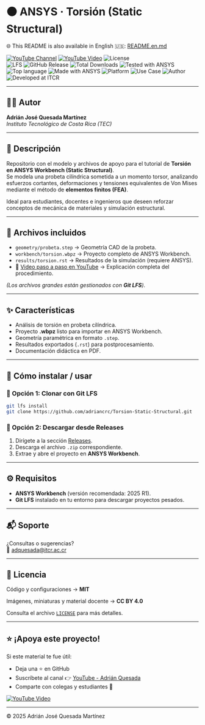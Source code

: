 # 🟠 ANSYS · Torsión (Static Structural)

🌐 This README is also available in English 🇺🇸: [README.en.md](README.en.md)

[![YouTube Channel](https://img.shields.io/badge/YouTube-Adrián%20Quesada-red?logo=youtube)](https://youtube.com/@adrian-quesada)
[![YouTube Video](https://img.shields.io/badge/YouTube-Ver%20Tutorial-red?logo=youtube&style=flat)](https://www.youtube.com/watch?v=_SWBRu8z728)
![License](https://img.shields.io/badge/License-MIT-blue)  
![LFS](https://img.shields.io/badge/Git-LFS-important) 
![GitHub Release](https://img.shields.io/github/v/release/adriancrc/Torsion-Static-Structural)
![Total Downloads](https://img.shields.io/github/downloads/adriancrc/Torsion-Static-Structural/total)
![Tested with ANSYS](https://img.shields.io/badge/Tested%20with-ANSYS-orange)
![Top language](https://img.shields.io/badge/Top%20Language-ANSYS-blue)
![Made with ANSYS](https://img.shields.io/badge/Made%20with-ANSYS-black)
![Platform](https://img.shields.io/badge/Platform-Windows-blue)
![Use Case](https://img.shields.io/badge/Use-Educational-success)
![Author](https://img.shields.io/badge/Author-Adrián%20Quesada%20Martínez-blueviolet)
![Developed at ITCR](https://img.shields.io/badge/Developed%20at-ITCR-blue)

---

## 👨‍💻 Autor
**Adrián José Quesada Martínez**  
*Instituto Tecnológico de Costa Rica (TEC)*

---

## 📘 Descripción

Repositorio con el modelo y archivos de apoyo para el tutorial de **Torsión en ANSYS Workbench (Static Structural)**.  
Se modela una probeta cilíndrica sometida a un momento torsor, analizando esfuerzos cortantes, deformaciones y tensiones equivalentes de Von Mises mediante el método de **elementos finitos (FEA)**.  

Ideal para estudiantes, docentes e ingenieros que deseen reforzar conceptos de mecánica de materiales y simulación estructural.

---

## 📂 Archivos incluidos

- `geometry/probeta.step` → Geometría CAD de la probeta.  
- `workbench/torsion.wbpz` → Proyecto completo de ANSYS Workbench.  
- `results/torsion.rst` → Resultados de la simulación (requiere ANSYS).  
- 🎥 [Video paso a paso en YouTube](https://www.youtube.com/watch?v=_SWBRu8z728) → Explicación completa del procedimiento.

*(Los archivos grandes están gestionados con **Git LFS**).*

---

## ✨ Características

- Análisis de torsión en probeta cilíndrica.  
- Proyecto **.wbpz** listo para importar en ANSYS Workbench.  
- Geometría paramétrica en formato `.step`.  
- Resultados exportados (`.rst`) para postprocesamiento.  
- Documentación didáctica en PDF.  

---

## 🚀 Cómo instalar / usar

### 🔹 Opción 1: Clonar con Git LFS

```bash
git lfs install
git clone https://github.com/adriancrc/Torsion-Static-Structural.git
```
### 🔹 Opción 2: Descargar desde Releases

1. Dirígete a la sección [Releases](https://github.com/adriancrc/Torsion-Static-Structural/releases).  
2. Descarga el archivo `.zip` correspondiente.  
3. Extrae y abre el proyecto en **ANSYS Workbench**.  

---

## ⚙️ Requisitos

- **ANSYS Workbench** (versión recomendada: 2025 R1).  
- **Git LFS** instalado en tu entorno para descargar proyectos pesados.  

---

## 📬 Soporte

¿Consultas o sugerencias?  
📧 [adquesada@itcr.ac.cr](mailto:adquesada@itcr.ac.cr)

---

## 📄 Licencia

Código y configuraciones → **MIT**  

Imágenes, miniaturas y material docente → **CC BY 4.0**  

Consulta el archivo [`LICENSE`](LICENSE) para más detalles.  

---

## ⭐ ¡Apoya este proyecto!

Si este material te fue útil:  
- Deja una ⭐ en GitHub  
- Suscríbete al canal 👉 [YouTube - Adrián Quesada](https://youtube.com/@adrian-quesada)  
- Comparte con colegas y estudiantes 🚀

[![YouTube Video](https://img.shields.io/badge/YouTube-Tutorial%20Torsión-red?logo=youtube&style=for-the-badge)](https://www.youtube.com/watch?v=_SWBRu8z728)

---

© 2025 Adrián José Quesada Martínez

